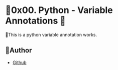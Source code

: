 #  🧮0x00. Python - Variable Annotations 🧮
🧑This is a python variable annotation works.

##  🧮**Author**
- [Github](https://github.com/fayoxis)

